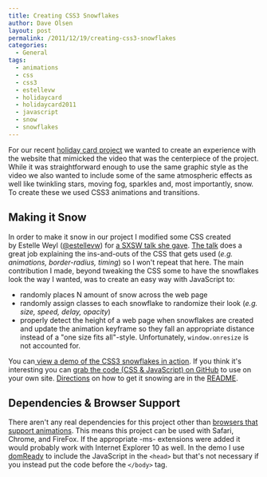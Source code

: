 ```yaml
---
title: Creating CSS3 Snowflakes
author: Dave Olsen
layout: post
permalink: /2011/12/19/creating-css3-snowflakes
categories:
  - General
tags:
  - animations
  - css
  - css3
  - estellevw
  - holidaycard
  - holidaycard2011
  - javascript
  - snow
  - snowflakes
---
```

For our recent [holiday card project][1] we wanted to create an experience with the website that mimicked the video that was the centerpiece of the project. While it was straightforward enough to use the same graphic style as the video we also wanted to include some of the same atmospheric effects as well like twinkling stars, moving fog, sparkles and, most importantly, snow. To create these we used CSS3 animations and transitions.

## Making it Snow

In order to make it snow in our project I modified some CSS created by Estelle Weyl ([@estellevw][2]) for [a SXSW talk she gave][3]. [The talk][3] does a great job explaining the ins-and-outs of the CSS that gets used (*e.g. animations, border-radius, timing*) so I won't repeat that here. The main contribution I made, beyond tweaking the CSS some to have the snowflakes look the way I wanted, was to create an easy way with JavaScript to:

*   randomly places N amount of snow across the web page
*   randomly assign classes to each snowflake to randomize their look (*e.g. size, speed, delay, opacity*)
*   properly detect the height of a web page when snowflakes are created and update the animation keyframe so they fall an appropriate distance instead of a "one size fits all"-style. Unfortunately, `window.onresize` is not accounted for.

You can[ view a demo of the CSS3 snowflakes in action][4]. If you think it's interesting you can [grab the code (CSS & JavaScript) on GitHub][5] to use on your own site. [Directions][5] on how to get it snowing are in the [README][5].

## Dependencies & Browser Support

There aren't any real dependencies for this project other than [browsers that support animations][6]. This means this project can be used with Safari, Chrome, and FireFox. If the appropriate -ms- extensions were added it would probably work with Internet Explorer 10 as well. In the demo I use [domReady][7] to include the JavaScript in the `<head>` but that's not necessary if you instead put the code before the `</body>` tag.

 [1]: http://happyholidays.wvu.edu/
 [2]: http://twitter.com/estellevw/
 [3]: http://www.standardista.com/sxsw/
 [4]: http://dmolsen.com/css3-snowflakes
 [5]: https://github.com/dmolsen/CSS3-Snowflakes
 [6]: http://caniuse.com/#feat=css-animation
 [7]: https://github.com/ded/domready